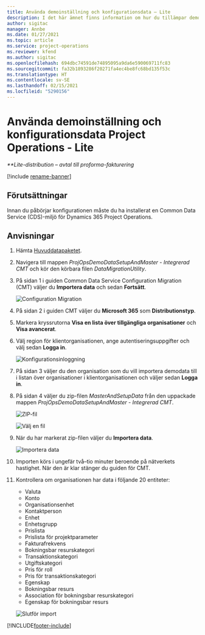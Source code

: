 ```yaml
---
title: Använda demoinställning och konfigurationsdata – Lite
description: I det här ämnet finns information om hur du tillämpar demoinställning konfigurationsdata i Project Operations.
author: sigitac
manager: Annbe
ms.date: 01/27/2021
ms.topic: article
ms.service: project-operations
ms.reviewer: kfend
ms.author: sigitac
ms.openlocfilehash: 694dbc74591de74895095a9da6e590069711fc83
ms.sourcegitcommit: fa32b1893286f20271fa4ec4be8fc68bd135f53c
ms.translationtype: HT
ms.contentlocale: sv-SE
ms.lasthandoff: 02/15/2021
ms.locfileid: "5290156"
---
```

# <a name="apply-demo-setup-and-configuration-data-for-project-operations---lite"></a>Använda demoinställning och konfigurationsdata Project Operations - Lite 

_**Lite-distribution – avtal till proforma-fakturering_

[!include [rename-banner](~/includes/cc-data-platform-banner.md)]

## <a name="prerequisites"></a>Förutsättningar

Innan du påbörjar konfigurationen måste du ha installerat en Common Data Service (CDS)-miljö för Dynamics 365 Project Operations.


## <a name="instructions"></a>Anvisningar

1. Hämta [Huvuddatapaketet](https://download.microsoft.com/download/3/4/1/341bf279-a64f-4baa-af31-ce624859b518/ProjOpsSampleSetupData%20-%20CE%20only%20CMT.zip). 
2. Navigera till mappen *ProjOpsDemoDataSetupAndMaster - Integrerad CMT* och kör den körbara filen *DataMigrationUtility*.
3. På sidan 1 i guiden Common Data Service Configuration Migration (CMT) väljer du **Importera data** och sedan **Fortsätt**.

    ![Configuration Migration](./media/1ConfigurationMigration.png)

4. På sidan 2 i guiden CMT väljer du **Microsoft 365** som **Distributionstyp**.
5. Markera kryssrutorna **Visa en lista över tillgängliga organisationer** och **Visa avancerat**.
6. Välj region för klientorganisationen, ange autentiseringsuppgifter och välj sedan **Logga in**.

   ![Konfigurationsinloggning](./media/2ConfigurationSignin.png)

7. På sidan 3 väljer du den organisation som du vill importera demodata till i listan över organisationer i klientorganisationen och väljer sedan **Logga in**.
8. På sidan 4 väljer du zip-filen *MasterAndSetupData* från den uppackade mappen *ProjOpsDemoDataSetupAndMaster - Integrerad CMT*.

   ![ZIP-fil](./media/3ZipFile.png)

   ![Välj en fil](./media/4SelectAFile.png)

9. När du har markerat zip-filen väljer du **Importera data**.

   ![Importera data](./media/5ImportData.png)

10. Importen körs i ungefär två–tio minuter beroende på nätverkets hastighet. När den är klar stänger du guiden för CMT. 
11. Kontrollera om organisationen har data i följande 20 entiteter:

    -   Valuta
    -   Konto
    -   Organisationsenhet
    -   Kontaktperson
    -   Enhet
    -   Enhetsgrupp
    -   Prislista
    -   Prislista för projektparameter 
    -   Fakturafrekvens
    -   Bokningsbar resurskategori
    -   Transaktionskategori
    -   Utgiftskategori
    -   Pris för roll
    -   Pris för transaktionskategori
    -   Egenskap
    -   Bokningsbar resurs
    -   Association för bokningsbar resurskategori
    -   Egenskap för bokningsbar resurs

    ![Slutför import](./media/6CompleteImport.png)


[!INCLUDE[footer-include](../includes/footer-banner.md)]
